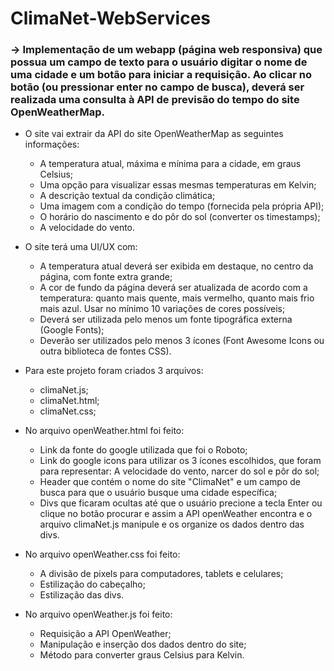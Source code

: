 # ClimaNet-WebServices
### -> Implementação de um webapp (página web responsiva) que possua um campo de texto para o usuário digitar o nome de uma cidade e um botão para iniciar a requisição. Ao clicar no botão (ou pressionar enter no campo de busca), deverá ser realizada uma consulta à API de previsão do tempo do site OpenWeatherMap.

- O site vai extrair da API do site OpenWeatherMap as seguintes informações:
  
  - A temperatura atual, máxima e mínima para a cidade, em graus Celsius;
  - Uma opção para visualizar essas mesmas temperaturas em Kelvin;
  - A descrição textual da condição climática;
  - Uma imagem com a condição do tempo (fornecida pela própria API);
  - O horário do nascimento e do pôr do sol (converter os timestamps);
  - A velocidade do vento.

- O site terá uma UI/UX com:
  -  A temperatura atual deverá ser exibida em destaque, no centro da página, com fonte extra grande;
  -  A cor de fundo da página deverá ser atualizada de acordo com a temperatura: quanto mais quente, mais vermelho, quanto mais frio mais azul. Usar no mínimo 10 variações de cores possíveis;
  -  Deverá ser utilizada pelo menos um fonte tipográfica externa (Google Fonts);
  -  Deverão ser utilizados pelo menos 3 ícones (Font Awesome Icons ou outra biblioteca de fontes CSS).

- Para este projeto foram criados 3 arquivos:
  - climaNet.js;
  - climaNet.html;
  - climaNet.css;

- No arquivo openWeather.html foi feito:
  - Link da fonte do google utilizada que foi o Roboto;
  - Link do google icons para utilizar os 3 ícones escolhidos, que foram para representar: A velocidade do vento, narcer do sol e pôr do sol;
  - Header que contém o nome do site "ClimaNet" e um campo de busca para que o usuário busque uma cidade específica;
  - Divs que ficaram ocultas até que o usuário precione a tecla Enter ou clique no botão procurar e assim a API openWeather
 encontra e o arquivo climaNet.js manipule e os organize os dados dentro das divs.

- No arquivo openWeather.css foi feito:
   - A divisão de pixels para computadores, tablets e celulares;
   - Estilização do cabeçalho;
   - Estilização das divs.

- No arquivo openWeather.js foi feito:
  - Requisição a API OpenWeather;
  - Manipulação e inserção dos dados dentro do site;
  - Método para converter graus Celsius para Kelvin.
  
